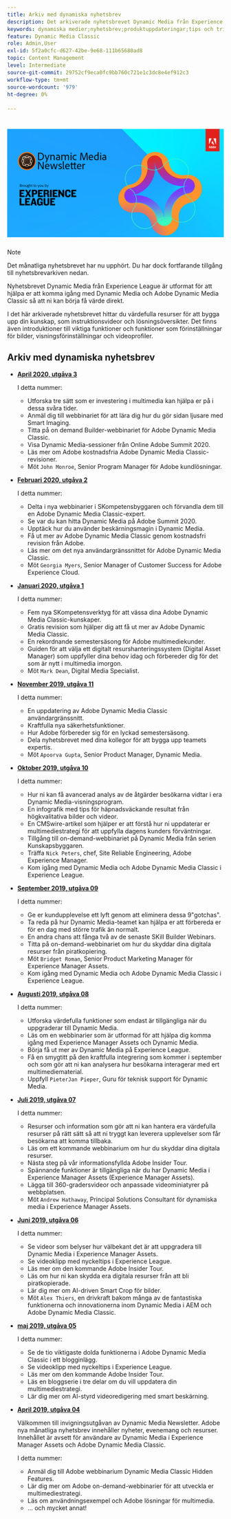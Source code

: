```yaml
---
title: Arkiv med dynamiska nyhetsbrev
description: Det arkiverade nyhetsbrevet Dynamic Media från Experience League var ett månatligt nyhetsbrev som utformats för att hjälpa dig att komma igång med Dynamic Media i AEM och Dynamic Media Classic.
keywords: dynamiska medier;nyhetsbrev;produktuppdateringar;tips och tricks;event;customer success;blog;blogs;images;videor;features;capabilities
feature: Dynamic Media Classic
role: Admin,User
exl-id: 5f2a0cfc-d627-42be-9e68-111b65680ad8
topic: Content Management
level: Intermediate
source-git-commit: 29752cf9eca0fc9bb760c721e1c3dc8e4ef912c3
workflow-type: tm+mt
source-wordcount: '979'
ht-degree: 0%

---
```



# ![Dynamic Media Newsletter, logotyp](/help/using/assets/dynamic-media-newsletter-logo.png)

>[!NOTE]
>
>Det månatliga nyhetsbrevet har nu upphört. Du har dock fortfarande tillgång till nyhetsbrevarkiven nedan.

Nyhetsbrevet Dynamic Media från Experience League är utformat för att hjälpa er att komma igång med Dynamic Media och Adobe Dynamic Media Classic så att ni kan börja få värde direkt.

I det här arkiverade nyhetsbrevet hittar du värdefulla resurser för att bygga upp din kunskap, som instruktionsvideor och lösningsöversikter. Det finns även introduktioner till viktiga funktioner och funktioner som förinställningar för bilder, visningsförinställningar och videoprofiler.

<!-- microsite demo page https://experienceleague.adobe.com/tools/dynamic-media-demo/index.html?lang=sv-SE -->

<!-- ## Get inspired. Stay informed.

[Sign up](https://www.adobe.com/subscription/dynamic-media-newsletter.html) to receive the Dynamic Media newsletter on a monthly basis in your inbox. -->

## Arkiv med dynamiska nyhetsbrev

<!-- * **[May 2020, Issue 4](https://expleague.azureedge.net/assets/aem/Experience-Insider-vol.31.html)**

    In this issue:

    * What business continuity means in uncertain times.
    * Key takeaways from the first all-digital Adobe Summit.
    * Must-watch Experience Manager breakout sessions.
    * Summit customer spotlight: Under Armour.
    * Never miss an Experience Insider webinar.
    * Public sector spotlight: The urgent need for digital enrollment.
    * Look what's new in Experience Manager Innovation.
    * Build your Experience Manager skills *live* with the Adobe pros.
    * Connect with the Adobe Experience Manager Community.
    * Fast-track your Adobe expertise with Adobe Experience League. -->

* **[April 2020, utgåva 3](https://experienceleague.adobe.com/tools/dynamic-media-demo/newsletter/Dynamic_Media_Newsletter_04_2020_April.html?lang=sv-SE)**

  I detta nummer:

   * Utforska tre sätt som er investering i multimedia kan hjälpa er på i dessa svåra tider.
   * Anmäl dig till webbinariet för att lära dig hur du gör sidan ljusare med Smart Imaging.
   * Titta på on demand Builder-webbinariet för Adobe Dynamic Media Classic.
   * Visa Dynamic Media-sessioner från Online Adobe Summit 2020.
   * Läs mer om Adobe kostnadsfria Adobe Dynamic Media Classic-revisioner.
   * Möt `John Monroe`, Senior Program Manager för Adobe kundlösningar.

* **[Februari 2020, utgåva 2](https://experienceleague.adobe.com/tools/dynamic-media-demo/newsletter/Dynamic_Media_Newsletter_02_2020_Feb.html?lang=sv-SE)**

  I detta nummer:

   * Delta i nya webbinarier i SKompetensbyggaren och förvandla dem till en Adobe Dynamic Media Classic-expert.
   * Se var du kan hitta Dynamic Media på Adobe Summit 2020.
   * Upptäck hur du använder beskärningsmagin i Dynamic Media.
   * Få ut mer av Adobe Dynamic Media Classic genom kostnadsfri revision från Adobe.
   * Läs mer om det nya användargränssnittet för Adobe Dynamic Media Classic.
   * Möt `Georgia Myers`, Senior Manager of Customer Success for Adobe Experience Cloud.

* **[Januari 2020, utgåva 1](https://experienceleague.adobe.com/tools/dynamic-media-demo/newsletter/Dynamic_Media_Newsletter_01_2020_Jan.html?lang=sv-SE)**

  I detta nummer:

   * Fem nya SKompetensverktyg för att vässa dina Adobe Dynamic Media Classic-kunskaper.
   * Gratis revision som hjälper dig att få ut mer av Adobe Dynamic Media Classic.
   * En rekordnande semestersäsong för Adobe multimediekunder.
   * Guiden för att välja ett digitalt resurshanteringssystem (Digital Asset Manager) som uppfyller dina behov idag och förbereder dig för det som är nytt i multimedia imorgon.
   * Möt `Mark Dean`, Digital Media Specialist.

* **[November 2019, utgåva 11](https://experienceleague.adobe.com/tools/dynamic-media-demo/newsletter/Dynamic_Media_Newsletter_11_2019_Nov.html?lang=sv-SE)**

  I detta nummer:

   * En uppdatering av Adobe Dynamic Media Classic användargränssnitt.
   * Kraftfulla nya säkerhetsfunktioner.
   * Hur Adobe förbereder sig för en lyckad semestersäsong.
   * Dela nyhetsbrevet med dina kollegor för att bygga upp teamets expertis.
   * Möt `Apoorva Gupta`, Senior Product Manager, Dynamic Media.

* **[Oktober 2019, utgåva 10](https://experienceleague.adobe.com/tools/dynamic-media-demo/newsletter/Dynamic_Media_Newsletter_10_2019_Oct.html?lang=sv-SE)**

  I detta nummer:

   * Hur ni kan få avancerad analys av de åtgärder besökarna vidtar i era Dynamic Media-visningsprogram.
   * En infografik med tips för häpnadsväckande resultat från högkvalitativa bilder och videor.
   * En CMSwire-artikel som hjälper er att förstå hur ni uppdaterar er multimediestrategi för att uppfylla dagens kunders förväntningar.
   * Tillgång till on-demand-webbinariet på Dynamic Media från serien Kunskapsbyggaren.
   * Träffa `Nick Peters`, chef, Site Reliable Engineering, Adobe Experience Manager.
   * Kom igång med Dynamic Media och Adobe Dynamic Media Classic i Experience League.

* **[September 2019, utgåva 09](https://experienceleague.adobe.com/tools/dynamic-media-demo/newsletter/Dynamic_Media_Newsletter_09_2019_Sept.html?lang=sv-SE)**

  I detta nummer:

   * Ge er kundupplevelse ett lyft genom att eliminera dessa 9&quot;gotchas&quot;.
   * Ta reda på hur Dynamic Media-teamet kan hjälpa er att förbereda er för en dag med större trafik än normalt.
   * En andra chans att fånga två av de senaste SKill Builder Webinars.
   * Titta på on-demand-webbinariet om hur du skyddar dina digitala resurser från piratkopiering.
   * Möt `Bridget Roman`, Senior Product Marketing Manager för Experience Manager Assets.
   * Kom igång med Dynamic Media och Adobe Dynamic Media Classic i Experience League.

* **[Augusti 2019, utgåva 08](https://experienceleague.adobe.com/tools/dynamic-media-demo/newsletter/Dynamic_Media_Newsletter_08_2019_Aug.html?lang=sv-SE)**

  I detta nummer:

   * Utforska värdefulla funktioner som endast är tillgängliga när du uppgraderar till Dynamic Media.
   * Läs om en webbinarier som är utformad för att hjälpa dig komma igång med Experience Manager Assets och Dynamic Media.
   * Börja få ut mer av Dynamic Media på Experience League.
   * Få en smygtitt på den kraftfulla integrering som kommer i september och som gör att ni kan analysera hur besökarna interagerar med ert multimediematerial.
   * Uppfyll `PieterJan Pieper`, Guru för teknisk support för Dynamic Media.

* **[Juli 2019, utgåva 07](https://experienceleague.adobe.com/tools/dynamic-media-demo/newsletter/Dynamic_Media_Newsletter_07_2019_July.html?lang=sv-SE)**

  I detta nummer:

   * Resurser och information som gör att ni kan hantera era värdefulla resurser på rätt sätt så att ni tryggt kan leverera upplevelser som får besökarna att komma tillbaka.
   * Läs om ett kommande webbinarium om hur du skyddar dina digitala resurser.
   * Nästa steg på vår informationsfyllda Adobe Insider Tour.
   * Spännande funktioner är tillgängliga när du har Dynamic Media i Experience Manager Assets (Experience Manager Assets).
   * Lägga till 360-gradersvideor och anpassade videominiatyrer på webbplatsen.
   * Möt `Andrew Hathaway`, Principal Solutions Consultant för dynamiska media i Experience Manager Assets.

* **[Juni 2019, utgåva 06](https://experienceleague.adobe.com/tools/dynamic-media-demo/newsletter/Dynamic_Media_Newsletter_06_2019_June.html?lang=sv-SE)**

  I detta nummer:

   * Se videor som belyser hur välbekant det är att uppgradera till Dynamic Media i Experience Manager Assets.
   * Se videoklipp med nyckeltips i Experience League.
   * Läs mer om den kommande Adobe Insider Tour.
   * Läs om hur ni kan skydda era digitala resurser från att bli piratkopierade.
   * Lär dig mer om AI-driven Smart Crop för bilder.
   * Möt `Alex Thiers`, en drivkraft bakom många av de fantastiska funktionerna och innovationerna inom Dynamic Media i AEM och Adobe Dynamic Media Classic.

* **[maj 2019, utgåva 05](https://experienceleague.adobe.com/tools/dynamic-media-demo/newsletter/Dynamic_Media_Newsletter_05_2019_May.html?lang=sv-SE)**

  I detta nummer:

   * Se de tio viktigaste dolda funktionerna i Adobe Dynamic Media Classic i ett blogginlägg.
   * Se videoklipp med nyckeltips i Experience League.
   * Läs mer om den kommande Adobe Insider Tour.
   * Läs en bloggserie i tre delar om du vill uppdatera din multimediestrategi.
   * Lär dig mer om AI-styrd videoredigering med smart beskärning.

* **[April 2019, utgåva 04](https://experienceleague.adobe.com/tools/dynamic-media-demo/newsletter/Dynamic_Media_Newsletter_04_2019_April.html?lang=sv-SE)**

  Välkommen till invigningsutgåvan av Dynamic Media Newsletter. Adobe nya månatliga nyhetsbrev innehåller nyheter, evenemang och resurser. Innehållet är avsett för användare av Dynamic Media i Experience Manager Assets och Adobe Dynamic Media Classic.

  I detta nummer:

   * Anmäl dig till Adobe webbinarium Dynamic Media Classic Hidden Features.
   * Lär dig mer om Adobe on-demand-webbinarier för att utveckla er multimediestrategi.
   * Läs om användningsexempel och Adobe lösningar för multimedia.
   * ... och mycket annat!

